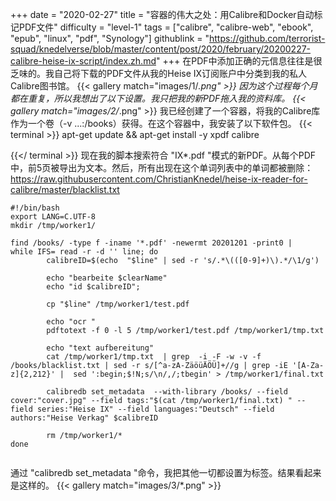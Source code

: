 +++
date = "2020-02-27"
title = "容器的伟大之处：用Calibre和Docker自动标记PDF文件"
difficulty = "level-1"
tags = ["calibre", "calibre-web", "ebook", "epub", "linux", "pdf", "Synology"]
githublink = "https://github.com/terrorist-squad/knedelverse/blob/master/content/post/2020/february/20200227-calibre-heise-ix-script/index.zh.md"
+++
在PDF中添加正确的元信息往往是很乏味的。我自己将下载的PDF文件从我的Heise IX订阅账户中分类到我的私人Calibre图书馆。
{{< gallery match="images/1/*.png" >}}
因为这个过程每个月都在重复，所以我想出了以下设置。我只把我的新PDF拖入我的资料库。
{{< gallery match="images/2/*.png" >}}
我已经创建了一个容器，将我的Calibre库作为一个卷（-v ...:/books）获得。在这个容器中，我安装了以下软件包。
{{< terminal >}}
apt-get update && apt-get install -y xpdf calibre

{{</ terminal >}}
现在我的脚本搜索符合 "IX*.pdf "模式的新PDF。从每个PDF中，前5页被导出为文本。然后，所有出现在这个单词列表中的单词都被删除：https://raw.githubusercontent.com/ChristianKnedel/heise-ix-reader-for-calibre/master/blacklist.txt
```
#!/bin/bash
export LANG=C.UTF-8
mkdir /tmp/worker1/

find /books/ -type f -iname '*.pdf' -newermt 20201201 -print0 | 
while IFS= read -r -d '' line; do 
        calibreID=$(echo  "$line" | sed -r 's/.*\(([0-9]+)\).*/\1/g')
        
        echo "bearbeite $clearName"
        echo "id $calibreID";

        cp "$line" /tmp/worker1/test.pdf

        echo "ocr "
        pdftotext -f 0 -l 5 /tmp/worker1/test.pdf /tmp/worker1/tmp.txt

        echo "text aufbereitung"
        cat /tmp/worker1/tmp.txt  | grep  -i -F -w -v -f  /books/blacklist.txt | sed -r s/[^a-zA-ZäöüÄÖÜ]+//g | grep -iE '[A-Za-z]{2,212}' |  sed ':begin;$!N;s/\n/,/;tbegin' > /tmp/worker1/final.txt

        calibredb set_metadata  --with-library /books/ --field cover:"cover.jpg" --field tags:"$(cat /tmp/worker1/final.txt) " --field series:"Heise IX" --field languages:"Deutsch" --field authors:"Heise Verkag" $calibreID
        
        rm /tmp/worker1/*
done


```
通过 "calibredb set_metadata "命令，我把其他一切都设置为标签。结果看起来是这样的。
{{< gallery match="images/3/*.png" >}}
